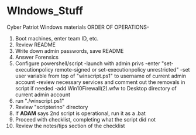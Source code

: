 # WIndows_Stuff
Cyber Patriot Windows materials
ORDER OF OPERATIONS-

1. Boot machines, enter team ID, etc.
2. Review README
3. Write down admin passwords, save README
4. Answer Forensics
5. Configure powershell/script
  -launch with admin privs
  -enter "set-executionpolicy remote-signed or set-executionpolicy unrestricted"
  -set user variable from top of "winscript.ps1" to username of current admin account
  -review necessary services and comment out the removals in script if needed
  -add Win10Firewall(2).wfw to Desktop directory of current admin account
6. run "./winscript.ps1"
7. Review "scripterino" directory
8. If **ADAM** says 2nd script is operational, run it as a .bat
9. Proceed with checklist, completing what the script did not
10. Review the notes/tips section of the checklist
